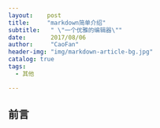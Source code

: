 ```yaml
---
layout:    post
title:     "markdown简单介绍"
subtitle:   " \"一个优雅的编辑器\""
date:       2017/08/06
author:     "CaoFan"
header-img: "img/markdown-article-bg.jpg"
catalog: true
tags:
  - 其他

---
```


## 前言

